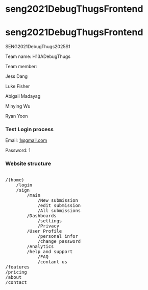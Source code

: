 # seng2021DebugThugsFrontend

# seng2021DebugThugsFrontend

SENG2021DebugThugs2025S1

Team name: H13ADebugThugs

Team member:

Jess Dang 

Luke Fisher 

Abigail Madayag 

Minying Wu 

Ryan Yoon


### Test Login process

Email: 1@gmail.com

Password: 1


### Website structure 
<pre> 
/(home)
    /login
    /sign
        /main
            /New submission
            /edit submission
            /All submissions
        /Dashboards
            /settings
            /Privacy
        /User Profile
            /personal infor
            /change password
        /Analytics
        /help and support
            /FAQ
            /contant us
/features
/pricing
/about
/contact
</pre>











